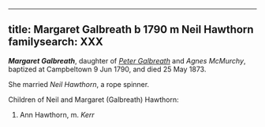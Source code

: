 ---
title: Margaret Galbreath b 1790 m 	Neil Hawthorn
familysearch: XXX
----
***Margaret Galbreath***, daughter of *[Peter Galbreath](galbreath-peter-1749.md)* and *Agnes McMurchy*, baptized at Campbeltown 9 Jun 1790, and died 25 May 1873.

She married *Neil Hawthorn*, a rope spinner.

Children of Neil and Margaret (Galbreath) Hawthorn:

1. Ann Hawthorn, m. *Kerr*

